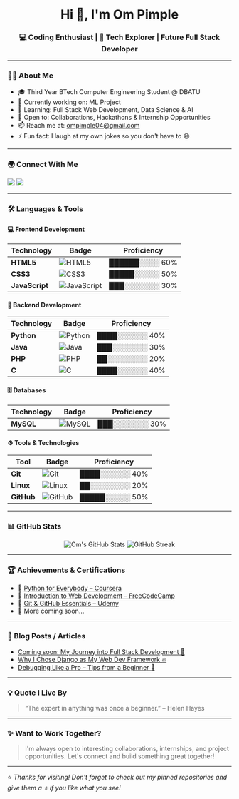 <!-- Profile Banner (Optional - Replace the URL with your custom banner image) -->
<!-- <p align="center">
  <img src="https://readme-landing-banner-placeholder.com/banner.png" alt="Om Pimple Banner" width="100%">
</p> -->

<h1 align="center">Hi 👋, I'm Om Pimple</h1>
<h3 align="center">💻 Coding Enthusiast | 🚀 Tech Explorer | Future Full Stack Developer</h3>

---

### 👨‍💻 About Me

- 🎓 Third Year BTech Computer Engineering Student @ DBATU  
- 🔭 Currently working on: ML Project  
- 🌱 Learning: Full Stack Web Development, Data Science & AI  
- 🤝 Open to: Collaborations, Hackathons & Internship Opportunities  
- 📫 Reach me at: [ompimple04@gmail.com](mailto:ompimple04@gmail.com)  
- ⚡ Fun fact: I laugh at my own jokes so you don't have to 😄  

---

### 🌍 Connect With Me

<p align="left">
  <a href="https://github.com/OmPimple26" target="_blank"><img src="https://img.shields.io/badge/GitHub-000?style=for-the-badge&logo=github&logoColor=white"/></a>
  <a href="https://www.linkedin.com/in/om-pimple-0042822b3" target="_blank"><img src="https://img.shields.io/badge/LinkedIn-0A66C2?style=for-the-badge&logo=linkedin&logoColor=white"/></a>
  <!-- Add your portfolio when ready -->
  <!-- <a href="https://your-portfolio.com" target="_blank"><img src="https://img.shields.io/badge/Portfolio-FF5722?style=for-the-badge&logo=internet-explorer&logoColor=white"/></a> -->
</p>

---

### 🛠️ Languages & Tools

#### 💻 Frontend Development
| Technology     | Badge                                                                 | Proficiency |
|----------------|------------------------------------------------------------------------|-------------|
| **HTML5**      | ![HTML5](https://img.shields.io/badge/HTML5-E34F26?style=flat-square&logo=html5&logoColor=white)      | ██████░░░░ 60% |
| **CSS3**       | ![CSS3](https://img.shields.io/badge/CSS3-1572B6?style=flat-square&logo=css3&logoColor=white)         | █████░░░░░ 50% |
| **JavaScript** | ![JavaScript](https://img.shields.io/badge/JavaScript-F7DF1E?style=flat-square&logo=javascript&logoColor=black) | ███░░░░░░░ 30% |

#### 🧠 Backend Development
| Technology     | Badge                                                                 | Proficiency |
|----------------|------------------------------------------------------------------------|-------------|
| **Python**     | ![Python](https://img.shields.io/badge/Python-3776AB?style=flat-square&logo=python&logoColor=white)   | ████░░░░░░ 40% |
| **Java**       | ![Java](https://img.shields.io/badge/Java-007396?style=flat-square&logo=java&logoColor=white)         | ███░░░░░░░ 30% |
| **PHP**        | ![PHP](https://img.shields.io/badge/PHP-777BB4?style=flat-square&logo=php&logoColor=white)            | ██░░░░░░░░ 20% |
| **C**          | ![C](https://img.shields.io/badge/C-00599C?style=flat-square&logo=c&logoColor=white)                  | ████░░░░░░ 40% |

#### 🗄️ Databases
| Technology     | Badge                                                                 | Proficiency |
|----------------|------------------------------------------------------------------------|-------------|
| **MySQL**      | ![MySQL](https://img.shields.io/badge/MySQL-4479A1?style=flat-square&logo=mysql&logoColor=white)      | ███░░░░░░░ 30% |

#### ⚙️ Tools & Technologies
| Tool           | Badge                                                                 | Proficiency |
|----------------|------------------------------------------------------------------------|-------------|
| **Git**        | ![Git](https://img.shields.io/badge/Git-F05032?style=flat-square&logo=git&logoColor=white)            | ████░░░░░░ 40% |
| **Linux**      | ![Linux](https://img.shields.io/badge/Linux-FCC624?style=flat-square&logo=linux&logoColor=black)      | ██░░░░░░░░ 20% |
| **GitHub**     | ![GitHub](https://img.shields.io/badge/GitHub-181717?style=flat-square&logo=github&logoColor=white)   | █████░░░░░ 50% |


---

### 📊 GitHub Stats

<p align="center">
  <img src="https://github-readme-stats.vercel.app/api?username=OmPimple26&show_icons=true&theme=tokyonight&hide_border=true" alt="Om's GitHub Stats"/>
  <img src="https://github-readme-streak-stats.herokuapp.com/?user=OmPimple26&theme=tokyonight&hide_border=true" alt="GitHub Streak"/>
</p>

---

### 🏆 Achievements & Certifications

- 📜 [Python for Everybody – Coursera](#)  
- 📜 [Introduction to Web Development – FreeCodeCamp](#)  
- 📜 [Git & GitHub Essentials – Udemy](#)  
- 📜 More coming soon...

---

### 📝 Blog Posts / Articles

<!-- Add real links later -->
- [Coming soon: My Journey into Full Stack Development 🚀](#)
- [Why I Chose Django as My Web Dev Framework 🔥](#)
- [Debugging Like a Pro – Tips from a Beginner 🧠](#)

---

### 💡 Quote I Live By

> “The expert in anything was once a beginner.” – Helen Hayes

---

### ✨ Want to Work Together?

> I'm always open to interesting collaborations, internships, and project opportunities. Let's connect and build something great together!

---

⭐ *Thanks for visiting! Don't forget to check out my pinned repositories and give them a ⭐ if you like what you see!*

